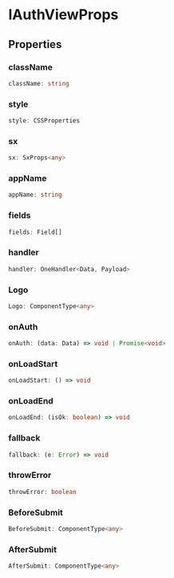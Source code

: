 # IAuthViewProps

## Properties

### className

```ts
className: string
```

### style

```ts
style: CSSProperties
```

### sx

```ts
sx: SxProps<any>
```

### appName

```ts
appName: string
```

### fields

```ts
fields: Field[]
```

### handler

```ts
handler: OneHandler<Data, Payload>
```

### Logo

```ts
Logo: ComponentType<any>
```

### onAuth

```ts
onAuth: (data: Data) => void | Promise<void>
```

### onLoadStart

```ts
onLoadStart: () => void
```

### onLoadEnd

```ts
onLoadEnd: (isOk: boolean) => void
```

### fallback

```ts
fallback: (e: Error) => void
```

### throwError

```ts
throwError: boolean
```

### BeforeSubmit

```ts
BeforeSubmit: ComponentType<any>
```

### AfterSubmit

```ts
AfterSubmit: ComponentType<any>
```
